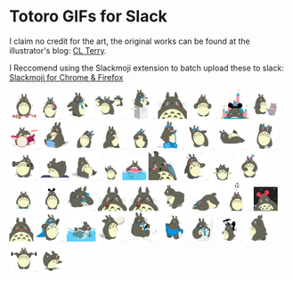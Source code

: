 Totoro GIFs for Slack
====================

I claim no credit for the art, the original works can be found at the illustrator's blog: [CL Terry](http://clterryart.tumblr.com/tagged/totoro).

I Reccomend using the Slackmoji extension to batch upload these to slack: [Slackmoji for Chrome & Firefox](https://slackmoji.com)

<img src="/totoro-applause.gif" alt=":totoro-applause:" class="inline" /><img src="/totoro-birthday.gif" alt=":totoro-birthday:" class="inline" />
<img src="/totoro-business-walk.gif" alt=":totoro-business-walk:" class="inline" />
<img src="/totoro-class.gif" alt=":totoro-class:" class="inline" />
<img src="/totoro-copier.gif" alt=":totoro-copier:" class="inline" />
<img src="/totoro-crying.gif" alt=":totoro-crying:" class="inline" />
<img src="/totoro-dancing.gif" alt=":totoro-dancing:" class="inline" />
<img src="/totoro-disneyland.gif" alt=":totoro-disneyland:" class="inline" />
<img src="/totoro-dogwalk.gif" alt=":totoro-dogwalk:" class="inline" />
<img src="/totoro-drums.gif" alt=":totoro-drums:" class="inline" />
<img src="/totoro-eating.gif" alt=":totoro-eating:" class="inline" />
<img src="/totoro-exercise-1.gif" alt=":totoro-exercise-1:" class="inline" />
<img src="/totoro-exercise-2.gif" alt=":totoro-exercise-2:" class="inline" />
<img src="/totoro-exercise-3.gif" alt=":totoro-exercise-3:" class="inline" />
<img src="/totoro-exercise-4.gif" alt=":totoro-exercise-4:" class="inline" />
<img src="/totoro-exercise-5.gif" alt=":totoro-exercise-5:" class="inline" />
<img src="/totoro-exercise-6.gif" alt=":totoro-exercise-6:" class="inline" />
<img src="/totoro-exercise-7.gif" alt=":totoro-exercise-7:" class="inline" />
<img src="/totoro-exercise-8.gif" alt=":totoro-exercise-8:" class="inline" />
<img src="/totoro-exercise-9.gif" alt=":totoro-exercise-9:" class="inline" />
<img src="/totoro-exercise-10.gif" alt=":totoro-exercise-10:" class="inline" />
<img src="/totoro-exercise-11.gif" alt=":totoro-exercise-11:" class="inline" />
<img src="/totoro-floatie.gif" alt=":totoro-floatie:" class="inline" />
<img src="/totoro-gumballs.gif" alt=":totoro-gumballs:" class="inline" />
<img src="/totoro-hearts.gif" alt=":totoro-hearts:" class="inline" />
<img src="/totoro-hula.gif" alt=":totoro-hula:" class="inline" />
<img src="/totoro-juggle.gif" alt=":totoro-juggle:" class="inline" />
<img src="/totoro-jumprope.gif" alt=":totoro-jumprope:" class="inline" />
<img src="/totoro-mickey-ears.gif" alt=":totoro-mickey-ears:" class="inline" />
<img src="/totoro-phone.gif" alt=":totoro-phone:" class="inline" />
<img src="/totoro-pipe.gif" alt=":totoro-pipe:" class="inline" />
<img src="/totoro-running.gif" alt=":totoro-running:" class="inline" />
<img src="/totoro-running-2.gif" alt=":totoro-running-2:" class="inline" />
<img src="/totoro-sleeping.gif" alt=":totoro-sleeping:" class="inline" />
<img src="/totoro-soccer.gif" alt=":totoro-soccer:" class="inline" />
<img src="/totoro-space-mountain.gif" alt=":totoro-space-mountain:" class="inline" />
<img src="/totoro-spaghetti.gif" alt=":totoro-spaghetti:" class="inline" />
<img src="/totoro-superhero.gif" alt=":totoro-superhero:" class="inline" />
<img src="/totoro-swimming.gif" alt=":totoro-swimming:" class="inline" />
<img src="/totoro-tambourine.gif" alt=":totoro-tambourine:" class="inline" />
<img src="/totoro-toilet.gif" alt=":totoro-toilet:" class="inline" />
<img src="/totoro-towel.gif" alt=":totoro-towel:" class="inline" />
<img src="/totoro-typing.gif" alt=":totoro-typing:" class="inline" />
<img src="/totoro-umbrella.gif" alt=":totoro-umbrella:" class="inline" />
<img src="/totoro-walking.gif" alt=":totoro-walking:" class="inline" />
<img src="/totoro-weights.gif" alt=":totoro-weights:" class="inline" />
<img src="/totoro-yoga.gif" alt=":totoro-yoga:" class="inline" />
